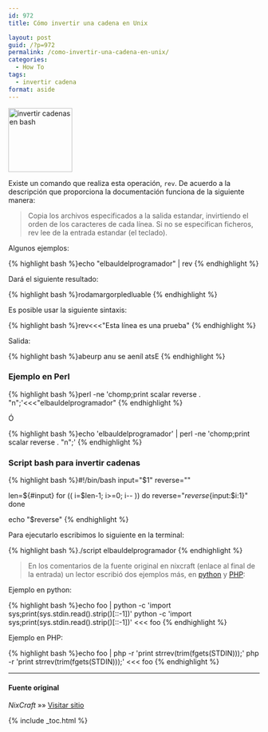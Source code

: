 ```yaml
---
id: 972
title: Cómo invertir una cadena en Unix

layout: post
guid: /?p=972
permalink: /como-invertir-una-cadena-en-unix/
categories:
  - How To
tags:
  - invertir cadena
format: aside
---
```

[<img alt="invertir cadenas en bash" src="https://lh4.googleusercontent.com/-vUNPZhd87O8/TROpDAE42nI/AAAAAAAAAN8/Gfmk5XMAcsg/s128/sh.png" title="Shell Bash" class="alignleft" width="128" height="128" />][1]

Existe un comando que realiza esta operación, `rev`. De acuerdo a la descripción que proporciona la documentación funciona de la siguiente manera:

> Copia los archivos especificados a la salida estandar, invirtiendo el orden de los caracteres de cada línea. Si no se especifican ficheros, rev lee de la entrada estandar (el teclado).

Algunos ejemplos:  
  
<!--more-->

{% highlight bash %}echo "elbauldelprogramador" | rev
{% endhighlight %}

Dará el siguiente resultado:

{% highlight bash %}rodamargorpledluable
{% endhighlight %}

Es posible usar la siguiente sintaxis:

{% highlight bash %}rev<<<"Esta línea es una prueba"
{% endhighlight %}

Salida:

{% highlight bash %}abeurp anu se aeníl atsE
{% endhighlight %}

### Ejemplo en Perl

{% highlight bash %}perl -ne 'chomp;print scalar reverse . "n";'<<<"elbauldelprogramador"
{% endhighlight %}

Ó

{% highlight bash %}echo 'elbauldelprogramador' | perl -ne 'chomp;print scalar reverse . "n";'
{% endhighlight %}

### Script bash para invertir cadenas

{% highlight bash %}#!/bin/bash
input="$1"
reverse=""
 
len=${#input}
for (( i=$len-1; i>=0; i-- ))
do
   reverse="$reverse${input:$i:1}"
done
 
echo "$reverse"
{% endhighlight %}

Para ejecutarlo escribimos lo siguiente en la terminal:

{% highlight bash %}./script elbauldelprogramador
{% endhighlight %}

> En los comentarios de la fuente original en nixcraft (enlace al final de la entrada) un lector escribió dos ejemplos más, en [python][2] y [PHP][3]:

Ejemplo en python:

{% highlight bash %}echo foo | python -c 'import sys;print(sys.stdin.read().strip()[::-1])'
python -c 'import sys;print(sys.stdin.read().strip()[::-1])' <<< foo
{% endhighlight %}

Ejemplo en PHP:

{% highlight bash %}echo foo | php -r 'print strrev(trim(fgets(STDIN)));'
php -r 'print strrev(trim(fgets(STDIN)));' <<< foo
{% endhighlight %}

* * *

#### Fuente original

*NixCraft* »» <a href="http://www.cyberciti.biz/faq/how-to-reverse-string-in-unix-shell-script/" target="_blank">Visitar sitio</a> 



 [1]: https://lh4.googleusercontent.com/-vUNPZhd87O8/TROpDAE42nI/AAAAAAAAAN8/Gfmk5XMAcsg/s128/sh.png
 [2]: /python/
 [3]: /php/

{% include _toc.html %}
